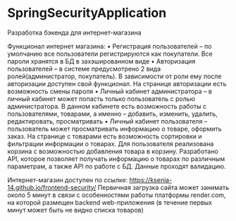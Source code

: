 # SpringSecurityApplication
Разработка бэкенда для интернет-магазина

Функционал интернет магазина:
• Регистрация пользователей – по умолчанию все пользователи регистрируются как покупатели. Все пароли хранятся в БД в захэшированном виде
• Авторизация пользователей – в системе предусмотрено 2 вида ролей(администратор, покупатель). В зависимости от роли ему после авторизации доступен свой функционал. На странице
авторизации есть возможность смены пароля
• Личный кабинет администратора – в личный кабинет может попасть только пользователь с ролью администратора. В данном кабинете есть возможность работы с пользователями, товарами, а именно – добавить, изменить, удалить, редактировать, просматривать
• Личный кабинет пользователя – пользователь может просматривать информацию о товаре, оформить заказ. На странице с товарами есть возможность сортировки и фильтрации информации о товарах.
Для пользователя реализована корзина с возможностью добавления товара в корзину. Разработано API, которое позволяет получать информацию о товарах по различным параметрам, а также API по работе с БД.
Данные проходят валидацию.

Интернет-магазин доступен по ссылке: https://ksenia-14.github.io/frontend-security/
Первичная загрузка сайта может занимать около 5 минут в связи с особенностями работы платформы render.com, на которой размещен backend web-приложения (в течение первых минут может быть не видно списка товаров)
